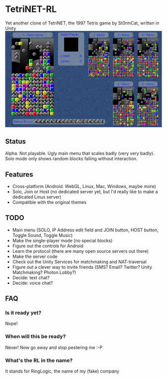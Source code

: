 # TetriNET-RL
Yet another clone of TetriNET, the 1997 Tetris game by St0rmCat, written in Unity
![Screenshot](Screenshots/latest.gif)

## Status
Alpha. Not playable. Ugly main menu that scales badly (very very badly). Solo mode only shows random blocks falling without interaction.

## Features
* Cross-platform (Android. WebGL, Linux, Mac, Windows, maybe more)
* Solo, Join or Host (no dedicated server yet, but I'd really like to make a dedicated Linux server)
* Compatible with the original themes

## TODO
* Main menu (SOLO, IP Address edit field and JOIN button, HOST button, Toggle Sound, Toggle Music)
* Make the single-player mode (no special blocks)
* Figure out the controls for Android
* Learn the protocol (there are many open source servers out there)
* Make the server code
* Check out the Unity Services for matchmaking and NAT-traversal
* Figure out a clever way to invite friends (SMS? Email? Twitter? Unity Matchmaking? Photon Lobby?)
* Decide: text chat?
* Decide: voice chat?

## FAQ

### Is it ready yet?
Nope!

### When will this be ready?
Never! Now go away and stop pestering me :-P

### What's the RL in the name?
It stands for RingLogic, the name of my (fake) company
